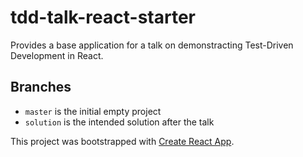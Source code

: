 # tdd-talk-react-starter

Provides a base application for a talk on demonstracting Test-Driven Development in React.

## Branches

- `master` is the initial empty project
- `solution` is the intended solution after the talk

This project was bootstrapped with [Create React App](https://github.com/facebook/create-react-app).
